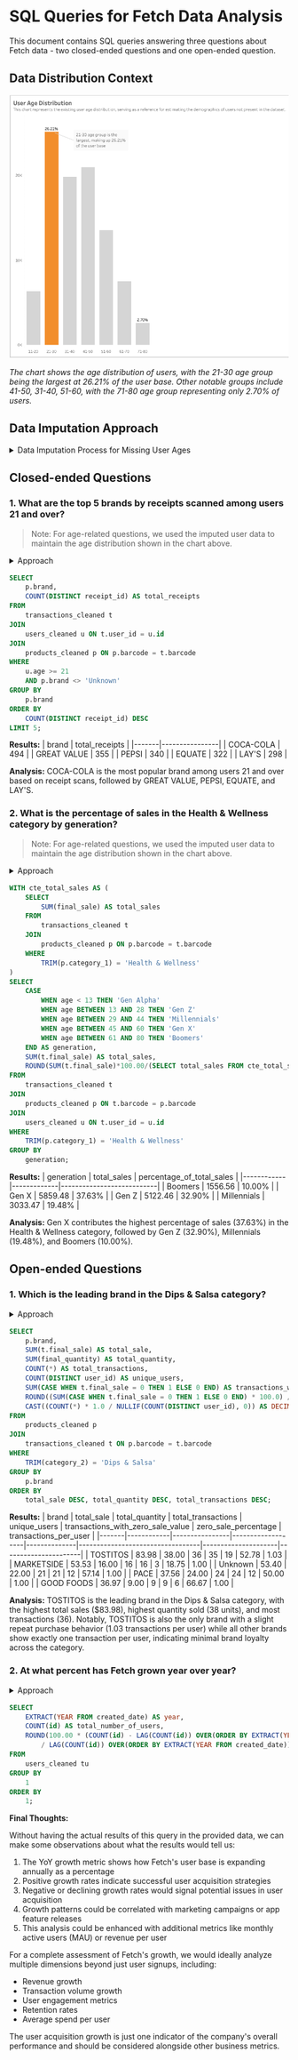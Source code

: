 # SQL Queries for Fetch Data Analysis

This document contains SQL queries answering three questions about Fetch data - two closed-ended questions and one open-ended question.

## Data Distribution Context
<img src="Images/Age_distribution.png?raw=true" alt="User Age Distribution" width="600"/>

*The chart shows the age distribution of users, with the 21-30 age group being the largest at 26.21% of the user base. Other notable groups include 41-50, 31-40, 51-60, with the 71-80 age group representing only 2.70% of users.*

## Data Imputation Approach

<details>
<summary>Data Imputation Process for Missing User Ages</summary>

Since 99.48% of users in the transactions table are not present in the users table, we needed to impute age data to maintain the distribution shown in the chart above. This imputation was necessary for answering age-related questions accurately.

```sql
WITH cte_new_users AS (
    -- Identifying unique users from transactions_cleaned table that are not in users_cleaned
    -- and capturing the earliest purchase date as created_date
    SELECT DISTINCT t.user_id, MIN(t.purchase_date) AS created_date
    FROM transactions_cleaned t
    LEFT JOIN users_cleaned_copy u ON t.user_id = u.id
    WHERE u.id IS NULL
    GROUP BY t.user_id
),
cte_age_distribution AS (
    -- Calculating the percentage distribution of users across different age groups
    -- based on the existing users_cleaned table and excluding the outliers
    SELECT
        CASE
            WHEN age BETWEEN 11 AND 20 THEN '11-20'
            WHEN age BETWEEN 21 AND 30 THEN '21-30'
            WHEN age BETWEEN 31 AND 40 THEN '31-40'
            WHEN age BETWEEN 41 AND 50 THEN '41-50'
            WHEN age BETWEEN 51 AND 60 THEN '51-60'
            WHEN age BETWEEN 61 AND 70 THEN '61-70'
            ELSE '71-80'
        END AS age_group,
        ROUND(COUNT(*) * 100.0 /
        (SELECT COUNT(*) FROM users_cleaned WHERE age IS NOT NULL AND age BETWEEN 11 AND 80), 2) AS percentage_of_total
    FROM users_cleaned
    WHERE age IS NOT NULL AND age BETWEEN 11 AND 80
    GROUP BY age_group
),
cte_distributed_users AS (
    -- Determining the exact number of new users to assign to each age group
    -- Logic
    -- Multiplies the percentage of each age group by the total number of missing users, which gives the exact count of users that should go into each bin.
    -- This ensures that the new users are distributed proportionally, maintaining the same age distribution as the existing users.
    SELECT age_group,
        ROUND(percentage_of_total /
        100.0 * (SELECT COUNT(*) FROM cte_new_users)) AS num_users
    FROM cte_age_distribution
),
ranked_cte_new_users AS (
    -- Generates a unique row number for each missing user
    -- Logic
    -- This guarantees that every age group receives the correct number of users without exceeding or falling short of the expected distribution
    -- Users are placed into age groups by comparing their row number to the cumulative count of users needed for each group
    SELECT m.user_id, m.created_date,
        ROW_NUMBER() OVER () AS row_num
    FROM cte_new_users m
),
cte_assigned_users AS (
    -- Assigning an estimated age to each new user based on row number ranking
    -- Uses the cumulative count of required users per age group to allocate ages
    SELECT r.user_id, r.created_date,
        CASE
            WHEN r.row_num <= (SELECT SUM(num_users) FROM cte_distributed_users WHERE age_group = '11-20') THEN 15
            WHEN r.row_num <= (SELECT SUM(num_users) FROM cte_distributed_users WHERE age_group IN ('11-20', '21-30')) THEN 25
            WHEN r.row_num <= (SELECT SUM(num_users) FROM cte_distributed_users WHERE age_group IN ('11-20', '21-30', '31-40')) THEN 35
            WHEN r.row_num <= (SELECT SUM(num_users) FROM cte_distributed_users WHERE age_group IN ('11-20', '21-30', '31-40', '41-50')) THEN 45
            WHEN r.row_num <= (SELECT SUM(num_users) FROM cte_distributed_users WHERE age_group IN ('11-20', '21-30', '31-40', '41-50', '51-60')) THEN 55
            WHEN r.row_num <= (SELECT SUM(num_users) FROM cte_distributed_users WHERE age_group IN ('11-20', '21-30', '31-40', '41-50', '51-60', '61-70')) THEN 65
            ELSE 75
        END AS estimated_age
    FROM ranked_cte_new_users r
)
-- Inserting the new users into the users table
INSERT INTO users_cleaned (id, age, birth_date, created_date, state, language, gender)
SELECT
    user_id,
    estimated_age,
    current_date - interval '1 year' * a.estimated_age AS birth_date,
    created_date,
    'unknown' AS state,
    'unknown' AS language,
    'unknown' AS gender
FROM cte_assigned_users;
```

This approach ensures that the age distribution of imputed users matches the observed distribution in the existing user data, making our age-based analysis more accurate and representative.
</details>

## Closed-ended Questions

### 1. What are the top 5 brands by receipts scanned among users 21 and over?

> Note: For age-related questions, we used the imputed user data to maintain the age distribution shown in the chart above.

<details>
<summary>Approach</summary>

To find the top 5 brands by receipts scanned among users who are 21 and over, we need to:
1. Join the transactions, users, and products tables
2. Filter for users who are 21 and over
3. Count distinct receipt IDs grouped by brand
4. Order by the count in descending order
5. Limit to 5 results
6. Exclude "Unknown" brands

</details>

```sql
SELECT 
    p.brand,
    COUNT(DISTINCT receipt_id) AS total_receipts
FROM 
    transactions_cleaned t
JOIN 
    users_cleaned u ON t.user_id = u.id
JOIN 
    products_cleaned p ON p.barcode = t.barcode
WHERE 
    u.age >= 21
    AND p.brand <> 'Unknown'
GROUP BY 
    p.brand
ORDER BY 
    COUNT(DISTINCT receipt_id) DESC
LIMIT 5;
```

**Results:**
| brand | total_receipts |
|-------|----------------|
| COCA-COLA | 494 |
| GREAT VALUE | 355 |
| PEPSI | 340 |
| EQUATE | 322 |
| LAY'S | 298 |

**Analysis:** COCA-COLA is the most popular brand among users 21 and over based on receipt scans, followed by GREAT VALUE, PEPSI, EQUATE, and LAY'S.

### 2. What is the percentage of sales in the Health & Wellness category by generation?

> Note: For age-related questions, we used the imputed user data to maintain the age distribution shown in the chart above.

<details>
<summary>Approach</summary>

To calculate the percentage of sales in the Health & Wellness category by generation, we need to:
1. Create a CTE to get the total sales in the Health & Wellness category
2. Join the transactions, products, and users tables
3. Filter for products in the Health & Wellness category
4. Group users into generations based on age ranges
5. Calculate the total sales by generation
6. Calculate the percentage of total sales for each generation

</details>

```sql
WITH cte_total_sales AS (
    SELECT 
        SUM(final_sale) AS total_sales
    FROM 
        transactions_cleaned t
    JOIN 
        products_cleaned p ON p.barcode = t.barcode
    WHERE 
        TRIM(p.category_1) = 'Health & Wellness'
)
SELECT
    CASE 
        WHEN age < 13 THEN 'Gen Alpha'
        WHEN age BETWEEN 13 AND 28 THEN 'Gen Z'
        WHEN age BETWEEN 29 AND 44 THEN 'Millennials'
        WHEN age BETWEEN 45 AND 60 THEN 'Gen X'
        WHEN age BETWEEN 61 AND 80 THEN 'Boomers'
    END AS generation,
    SUM(t.final_sale) AS total_sales,
    ROUND(SUM(t.final_sale)*100.00/(SELECT total_sales FROM cte_total_sales), 2) || '%' AS percentage_of_total_sales
FROM 
    transactions_cleaned t
JOIN 
    products_cleaned p ON t.barcode = p.barcode
JOIN 
    users_cleaned u ON t.user_id = u.id
WHERE 
    TRIM(p.category_1) = 'Health & Wellness'
GROUP BY 
    generation;
```

**Results:**
| generation | total_sales | percentage_of_total_sales |
|------------|-------------|---------------------------|
| Boomers | 1556.56 | 10.00% |
| Gen X | 5859.48 | 37.63% |
| Gen Z | 5122.46 | 32.90% |
| Millennials | 3033.47 | 19.48% |

**Analysis:** Gen X contributes the highest percentage of sales (37.63%) in the Health & Wellness category, followed by Gen Z (32.90%), Millennials (19.48%), and Boomers (10.00%).

## Open-ended Questions

### 1. Which is the leading brand in the Dips & Salsa category?

<details>
<summary>Approach</summary>

To determine the leading brand in the Dips & Salsa category, we need to:
1. Join the products and transactions tables
2. Filter for products in the Dips & Salsa category
3. Group by brand
4. Calculate various metrics for each brand:
   - Total sales value
   - Total quantity sold
   - Total number of transactions
   - Number of unique users
   - Number and percentage of zero-value transactions
   - Transactions per user (purchase frequency)
5. Order by key metrics (total sales, quantity, transactions) to identify the leader

</details>

```sql
SELECT
    p.brand,
    SUM(t.final_sale) AS total_sale,
    SUM(final_quantity) AS total_quantity,
    COUNT(*) AS total_transactions,
    COUNT(DISTINCT user_id) AS unique_users,
    SUM(CASE WHEN t.final_sale = 0 THEN 1 ELSE 0 END) AS transactions_with_zero_sale_value,
    ROUND((SUM(CASE WHEN t.final_sale = 0 THEN 1 ELSE 0 END) * 100.0) / COUNT(*), 2) AS zero_sale_percentage,
    CAST((COUNT(*) * 1.0 / NULLIF(COUNT(DISTINCT user_id), 0)) AS DECIMAL(10,2)) AS transactions_per_user
FROM 
    products_cleaned p
JOIN 
    transactions_cleaned t ON p.barcode = t.barcode
WHERE 
    TRIM(category_2) = 'Dips & Salsa'
GROUP BY 
    p.brand
ORDER BY 
    total_sale DESC, total_quantity DESC, total_transactions DESC;
```

**Results:**
| brand | total_sale | total_quantity | total_transactions | unique_users | transactions_with_zero_sale_value | zero_sale_percentage | transactions_per_user |
|-------|------------|----------------|-------------------|--------------|----------------------------------|---------------------|----------------------|
| TOSTITOS | 83.98 | 38.00 | 36 | 35 | 19 | 52.78 | 1.03 |
| MARKETSIDE | 53.53 | 16.00 | 16 | 16 | 3 | 18.75 | 1.00 |
| Unknown | 53.40 | 22.00 | 21 | 21 | 12 | 57.14 | 1.00 |
| PACE | 37.56 | 24.00 | 24 | 24 | 12 | 50.00 | 1.00 |
| GOOD FOODS | 36.97 | 9.00 | 9 | 9 | 6 | 66.67 | 1.00 |

**Analysis:** TOSTITOS is the leading brand in the Dips & Salsa category, with the highest total sales ($83.98), highest quantity sold (38 units), and most transactions (36). Notably, TOSTITOS is also the only brand with a slight repeat purchase behavior (1.03 transactions per user) while all other brands show exactly one transaction per user, indicating minimal brand loyalty across the category.

### 2. At what percent has Fetch grown year over year?

<details>
<summary>Approach</summary>

**Assumption:** Since revenue data is not available, we'll measure growth based on new user acquisition year over year.

To calculate year-over-year growth, we need to:
1. Extract the year from user creation dates
2. Count the number of users created each year
3. Calculate the percentage growth from the previous year using the LAG window function

</details>

```sql
SELECT
    EXTRACT(YEAR FROM created_date) AS year,
    COUNT(id) AS total_number_of_users,
    ROUND(100.00 * (COUNT(id) - LAG(COUNT(id)) OVER(ORDER BY EXTRACT(YEAR FROM created_date)))
        / LAG(COUNT(id)) OVER(ORDER BY EXTRACT(YEAR FROM created_date)), 2) AS yoy_growth
FROM 
    users_cleaned tu
GROUP BY 
    1
ORDER BY 
    1;
```

**Final Thoughts:**

Without having the actual results of this query in the provided data, we can make some observations about what the results would tell us:

1. The YoY growth metric shows how Fetch's user base is expanding annually as a percentage
2. Positive growth rates indicate successful user acquisition strategies
3. Negative or declining growth rates would signal potential issues in user acquisition
4. Growth patterns could be correlated with marketing campaigns or app feature releases
5. This analysis could be enhanced with additional metrics like monthly active users (MAU) or revenue per user

For a complete assessment of Fetch's growth, we would ideally analyze multiple dimensions beyond just user signups, including:
- Revenue growth
- Transaction volume growth
- User engagement metrics
- Retention rates
- Average spend per user

The user acquisition growth is just one indicator of the company's overall performance and should be considered alongside other business metrics.
